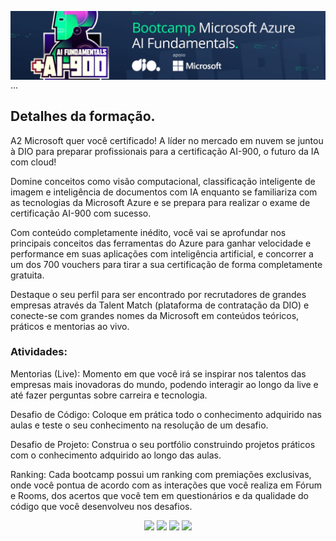 <img align="center" src="./imgs/azure.jpg" width="1000"/> ...

## Detalhes da formação.

A2 Microsoft quer você certificado! A líder no mercado em nuvem se juntou à DIO para preparar profissionais para a certificação AI-900, o futuro da IA com cloud!

Domine conceitos como visão computacional, classificação inteligente de imagem e inteligência de documentos com IA enquanto se familiariza com as tecnologias da Microsoft Azure e se prepara para realizar o exame de certificação AI-900 com sucesso.

Com conteúdo completamente inédito, você vai se aprofundar nos principais conceitos das ferramentas do Azure para ganhar velocidade e performance em suas aplicações com inteligência artificial, e concorrer a um dos 700 vouchers para tirar a sua certificação de forma completamente gratuita.

Destaque o seu perfil para ser encontrado por recrutadores de grandes empresas através da Talent Match (plataforma de contratação da DIO) e conecte-se com grandes nomes da Microsoft em conteúdos teóricos, práticos e mentorias ao vivo.

### Atividades:

Mentorias (Live): Momento em que você irá se inspirar nos talentos das empresas mais inovadoras do mundo, podendo interagir ao longo da live e até fazer perguntas sobre carreira e tecnologia.

Desafio de Código: Coloque em prática todo o conhecimento adquirido nas aulas e teste o seu conhecimento na resolução de um desafio.

Desafio de Projeto: Construa o seu portfólio construindo projetos práticos com o conhecimento adquirido ao longo das aulas.

Ranking: Cada bootcamp possui um ranking com premiações exclusivas, onde você pontua de acordo com as interações que você realiza em Fórum e Rooms, dos acertos que você tem em questionários e da qualidade do código que você desenvolveu nos desafios.

<div align="center">
  <p>
      <img src="https://img.shields.io/github/languages/count/jorge1g
/
clone-tabnews"/>
      <img src="https://img.shields.io/github/repo-size/jorge1g
/
clone-tabnews"/>
      <img src="https://img.shields.io/github/last-commit/jorge1g
/
clone-tabnews"/>
      <img src="https://img.shields.io/github/issues/jorge1g
/
clone-tabnews"/>
  </p> 
</div>
